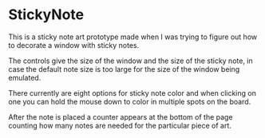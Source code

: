 # StickyNote

This is a sticky note art prototype made when I was trying to figure out how to decorate a window with sticky notes.  

The controls give the size of the window and the size of the sticky note, in case the default note size is too large for the size of the window being emulated.

There currently are eight options for sticky note color and when clicking on one you can hold the mouse down to color in multiple spots on the board.

After the note is placed a counter appears at the bottom of the page counting how many notes are needed for the particular piece of art.
